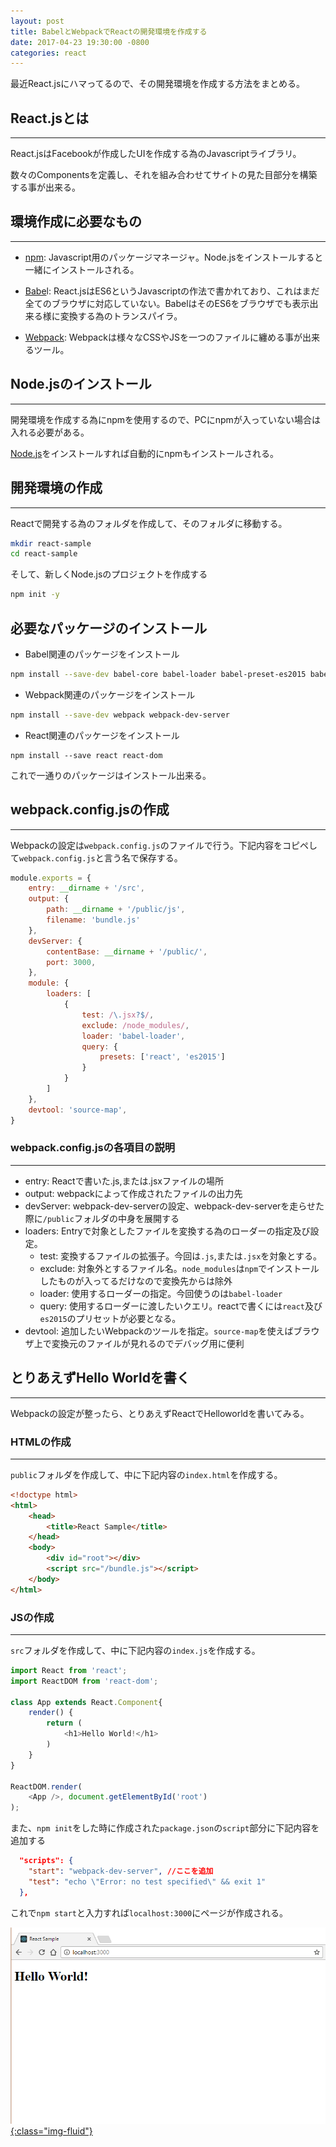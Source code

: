 ```yaml
---
layout: post
title: BabelとWebpackでReactの開発環境を作成する
date: 2017-04-23 19:30:00 -0800
categories: react
---
```


最近React.jsにハマってるので、その開発環境を作成する方法をまとめる。

## React.jsとは

---

React.jsはFacebookが作成したUIを作成する為のJavascriptライブラリ。

数々のComponentsを定義し、それを組み合わせてサイトの見た目部分を構築する事が出来る。

## 環境作成に必要なもの

---

- [npm][npm]: Javascript用のパッケージマネージャ。Node.jsをインストールすると一緒にインストールされる。

- [Babe][babel]l: React.jsはES6というJavascriptの作法で書かれており、これはまだ全てのブラウザに対応していない。BabelはそのES6をブラウザでも表示出来る様に変換する為のトランスパイラ。

- [Webpack][webpack]: Webpackは様々なCSSやJSを一つのファイルに纏める事が出来るツール。


##  Node.jsのインストール

---

開発環境を作成する為にnpmを使用するので、PCにnpmが入っていない場合は入れる必要がある。

[Node.js][nodejs]をインストールすれば自動的にnpmもインストールされる。

## 開発環境の作成

---

Reactで開発する為のフォルダを作成して、そのフォルダに移動する。

```sh
mkdir react-sample
cd react-sample
```

そして、新しくNode.jsのプロジェクトを作成する

```sh
npm init -y
```

## 必要なパッケージのインストール

- Babel関連のパッケージをインストール

```sh
npm install --save-dev babel-core babel-loader babel-preset-es2015 babel-preset-react
```

- Webpack関連のパッケージをインストール

```sh
npm install --save-dev webpack webpack-dev-server
```

- React関連のパッケージをインストール

```
npm install --save react react-dom
```

これで一通りのパッケージはインストール出来る。

## webpack.config.jsの作成

---

Webpackの設定は`webpack.config.js`のファイルで行う。下記内容をコピペして`webpack.config.js`と言う名で保存する。

```js
module.exports = {
    entry: __dirname + '/src',
    output: {
        path: __dirname + '/public/js',
        filename: 'bundle.js'
    },
    devServer: {
        contentBase: __dirname + '/public/',
        port: 3000,
    },
    module: {
        loaders: [
            {
                test: /\.jsx?$/,
                exclude: /node_modules/,
                loader: 'babel-loader',
                query: {
                    presets: ['react', 'es2015']
                }
            }
        ]
    },
    devtool: 'source-map',
}
```

### webpack.config.jsの各項目の説明

---

- entry: Reactで書いた.js,または.jsxファイルの場所
- output: webpackによって作成されたファイルの出力先
- devServer: webpack-dev-serverの設定、webpack-dev-serverを走らせた際に`/public`フォルダの中身を展開する
- loaders: Entryで対象としたファイルを変換する為のローダーの指定及び設定。
	- test: 変換するファイルの拡張子。今回は`.js`,または`.jsx`を対象とする。
	-  exclude: 対象外とするファイル名。`node_modules`は`npm`でインストールしたものが入ってるだけなので変換先からは除外
	- loader: 使用するローダーの指定。今回使うのは`babel-loader`
	- query: 使用するローダーに渡したいクエリ。reactで書くには`react`及び`es2015`のプリセットが必要となる。
- devtool: 追加したいWebpackのツールを指定。`source-map`を使えばブラウザ上で変換元のファイルが見れるのでデバッグ用に便利

## とりあえずHello Worldを書く

---

Webpackの設定が整ったら、とりあえずReactでHelloworldを書いてみる。

### HTMLの作成

---

`public`フォルダを作成して、中に下記内容の`index.html`を作成する。

```html
<!doctype html>
<html>  
    <head>
        <title>React Sample</title>
    </head>
    <body>
        <div id="root"></div>
        <script src="/bundle.js"></script>
    </body>
</html>
```

### JSの作成

---

`src`フォルダを作成して、中に下記内容の`index.js`を作成する。

```js
import React from 'react';
import ReactDOM from 'react-dom';

class App extends React.Component{
    render() {
        return (
            <h1>Hello World!</h1>
        )
    }
}

ReactDOM.render(
    <App />, document.getElementById('root')
);
```

また、`npm init`をした時に作成された`package.json`の`script`部分に下記内容を追加する

```json
  "scripts": {
    "start": "webpack-dev-server", //ここを追加
    "test": "echo \"Error: no test specified\" && exit 1"
  },
```

これで`npm start`と入力すれば`localhost:3000`にページが作成される。

<a href="/images/blog-images/20170423-hello-react.png" data-fancybox="gallery">![hello-react](/images/blog-images/20170423-hello-react.png){:class="img-fluid"}</a><br>




[react]:https://facebook.github.io/react/
[babel]:https://babeljs.io/
[webpack]:https://webpack.github.io/
[nodejs]:https://nodejs.org/
[npm]:https://www.npmjs.com/